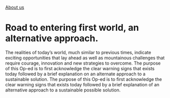 [About us](Aboutus.md)
# Road to entering first world, an alternative approach.

The realities of today’s world, much similar to previous times, indicate exciting opportunities that lay ahead as well as mountainous challenges that require courage, innovation and new strategies to overcome. The purpose of this Op-ed is to first acknowledge the clear warning signs that exists today followed by a brief explanation on an alternate approach to a sustainable solution. The purpose of this Op-ed is to first acknowledge the clear warning signs that exists today followed by a brief explanation of an alternative approach to a sustainable possible solution.
